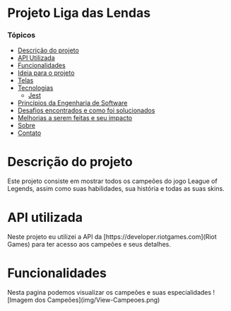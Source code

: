 # Projeto Liga das Lendas

<!--ts-->

### Tópicos

- [Descrição do projeto](#descrição)
- [API Utilizada](#api)
- [Funcionalidades](#funcionalidades)
- [Ideia para o projeto](#inspiracao)
- [Telas](#telas)
- [Tecnologias](#tecnologias)
    - [Jest](#jest)
 - [Princípios da Engenharia de Software](#principios)
 - [Desafios encontrados e como foi solucionados](#desafios)
 - [Melhorias a serem feitas e seu impacto](#melhorias)
 - [Sobre](#about)
 - [Contato](#contato)
 
 <!--te-->
 
<h1 id="descrição">Descrição do projeto</h1>
Este projeto consiste em mostrar todos os campeões do jogo League of Legends, assim como suas habilidades, sua história e todas as suas skins.

<h1 id="api">API utilizada</h1>
Neste projeto eu utilizei a API da [https://developer.riotgames.com](Riot Games) para ter acesso aos campeões e seus detalhes.

<h1 id="funcionalidades">Funcionalidades</h1>
Nesta pagina podemos visualizar os campeões e suas especialidades
![Imagem dos Campeões](img/View-Campeoes.png)